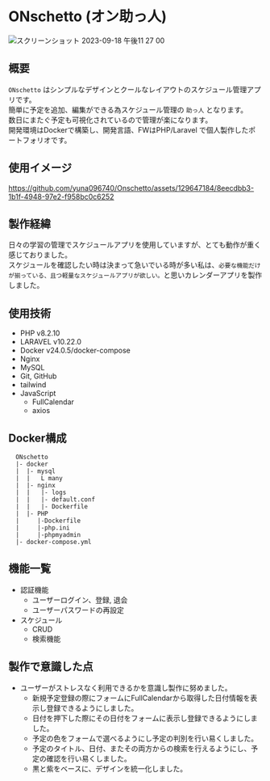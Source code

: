 # ONschetto (オン助っ人)
![スクリーンショット 2023-09-18 午後11 27 00](https://github.com/yuna096740/Laravel_lesson/assets/129647184/6c99b937-43de-43c1-8429-26174f7dc957)

## 概要
`ONschetto` はシンプルなデザインとクールなレイアウトのスケジュール管理アプリです。<br>
簡単に予定を追加、編集ができる為スケジュール管理の `助っ人` となります。<br>
数日にまたぐ予定も可視化されているので管理が楽になります。<br>
開発環境はDockerで構築し、開発言語、FWはPHP/Laravel で個人製作したポートフォリオです。

## 使用イメージ
https://github.com/yuna096740/Onschetto/assets/129647184/8eecdbb3-1b1f-4948-97e2-f958bc0c6252
## 製作経緯
  日々の学習の管理でスケジュールアプリを使用していますが、とても動作が重く感じておりました。<br>
スケジュールを確認したい時は決まって急いでいる時が多い私は、`必要な機能だけが揃っている、且つ軽量なスケジュールアプリが欲しい。`と思いカレンダーアプリを製作しました。


## 使用技術

- PHP v8.2.10
- LARAVEL v10.22.0
- Docker v24.0.5/docker-compose
- Nginx
- MySQL
- Git, GitHub
- tailwind
- JavaScript
  - FullCalendar
  - axios
## Docker構成
```
  ONschetto
  |- docker
  |  |- mysql
  |  |   L many
  |  |- nginx
  |  |   |- logs
  |  |   |- default.conf
  |  |   |- Dockerfile
  |  |- PHP
  |     |-Dockerfile
  |     |-php.ini
  |     |-phpmyadmin
  |- docker-compose.yml
```
## 機能一覧
- 認証機能
  - ユーザーログイン、登録, 退会
  - ユーザーパスワードの再設定
- スケジュール
  - CRUD
  - 検索機能

## 製作で意識した点
- ユーザーがストレスなく利用できるかを意識し製作に努めました。
  - 新規予定登録の際にフォームにFullCalendarから取得した日付情報を表示し登録できるようにしました。
  - 日付を押下した際にその日付をフォームに表示し登録できるようにしました。
  - 予定の色をフォームで選べるようにし予定の判別を行い易くしました。
  - 予定のタイトル、日付、またその両方からの検索を行えるようにし、予定の確認を行い易くしました。
  - 黒と紫をベースに、デザインを統一化しました。
